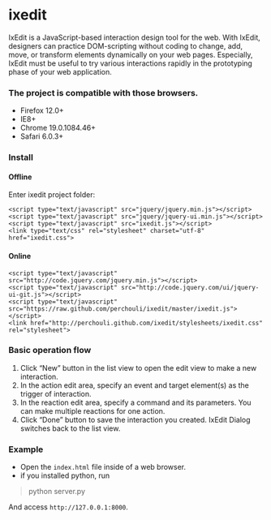 ixedit
======

IxEdit is a JavaScript-based interaction design tool for the web. With IxEdit, designers can practice DOM-scripting without coding to change, add, move, or transform elements dynamically on your web pages. Especially, IxEdit must be useful to try various interactions rapidly in the prototyping phase of your web application.

### The project is compatible with those browsers.

- Firefox 12.0+
- IE8+
- Chrome 19.0.1084.46+
- Safari 6.0.3+

### Install

#### Offline

Enter ixedit project folder:

    <script type="text/javascript" src="jquery/jquery.min.js"></script>
    <script type="text/javascript" src="jquery/jquery-ui.min.js"></script>
    <script type="text/javascript" src="ixedit.js"></script>
    <link type="text/css" rel="stylesheet" charset="utf-8" href="ixedit.css">
    
#### Online
    <script type="text/javascript" src="http://code.jquery.com/jquery.min.js"></script>
    <script type="text/javascript" src="http://code.jquery.com/ui/jquery-ui-git.js"></script>
    <script type="text/javascript" src="https://raw.github.com/perchouli/ixedit/master/ixedit.js"></script>
    <link href="http://perchouli.github.com/ixedit/stylesheets/ixedit.css" rel="stylesheet">

### Basic operation flow

1. Click “New” button in the list view to open the edit view to make a new interaction.
2. In the action edit area, specify an event and target element(s) as the trigger of interaction.
3. In the reaction edit area, specify a command and its parameters. You can make multiple reactions for one action.
4. Click “Done” button to save the interaction you created. IxEdit Dialog switches back to the list view.

### Example

- Open the `index.html` file inside of a web browser.
- if you installed python, run 

> python server.py

And access `http://127.0.0.1:8000`.